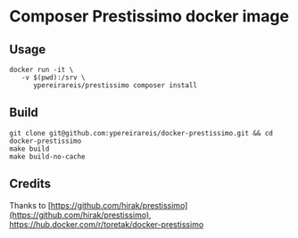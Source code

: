 # Composer Prestissimo docker image


## Usage

```shell
docker run -it \
   -v $(pwd):/srv \
      ypereirareis/prestissimo composer install
```

## Build

```shell
git clone git@github.com:ypereirareis/docker-prestissimo.git && cd docker-prestissimo
make build
make build-no-cache
```

## Credits

Thanks to [https://github.com/hirak/prestissimo](https://github.com/hirak/prestissimo), 
https://hub.docker.com/r/toretak/docker-prestissimo
